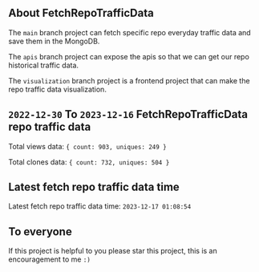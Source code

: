 ## About FetchRepoTrafficData

The `main` branch project can fetch specific repo everyday traffic data and save them in the MongoDB.

The `apis` branch project can expose the apis so that we can get our repo historical traffic data.

The `visualization` branch project is a frontend project that can make the repo traffic data visualization.

## `2022-12-30` To `2023-12-16` FetchRepoTrafficData repo traffic data

Total views data: `{ count: 903, uniques: 249 }`

Total clones data: `{ count: 732, uniques: 504 }`

## Latest fetch repo traffic data time

Latest fetch repo traffic data time: `2023-12-17 01:08:54`

## To everyone

If this project is helpful to you please star this project, this is an encouragement to me `:)`



